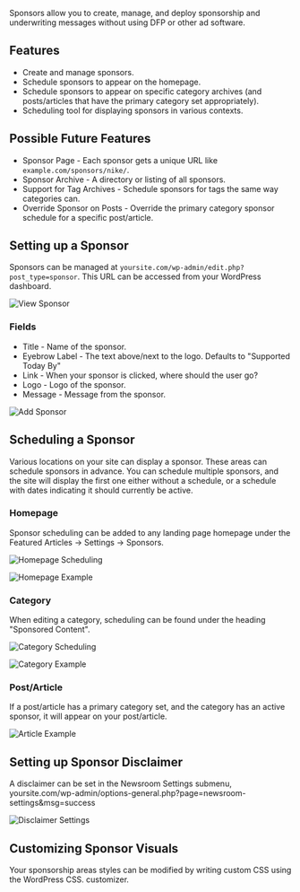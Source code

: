 Sponsors allow you to create, manage, and deploy sponsorship and underwriting messages without using DFP or other ad software.

## Features
* Create and manage sponsors.
* Schedule sponsors to appear on the homepage.
* Schedule sponsors to appear on specific category archives (and posts/articles that have the primary category set appropriately).
* Scheduling tool for displaying sponsors in various contexts.

## Possible Future Features
* Sponsor Page - Each sponsor gets a unique URL like `example.com/sponsors/nike/`.
* Sponsor Archive - A directory or listing of all sponsors.
* Support for Tag Archives - Schedule sponsors for tags the same way categories can.
* Override Sponsor on Posts - Override the primary category sponsor schedule for a specific post/article.

## Setting up a Sponsor
Sponsors can be managed at `yoursite.com/wp-admin/edit.php?post_type=sponsor`. This URL can be accessed from your WordPress dashboard.

![View Sponsor](/components/sponsor/assets/docs/view-sponsors.png)

### Fields
* Title - Name of the sponsor.
* Eyebrow Label - The text above/next to the logo. Defaults to "Supported Today By"
* Link - When your sponsor is clicked, where should the user go?
* Logo - Logo of the sponsor.
* Message - Message from the sponsor.

![Add Sponsor](/components/sponsor/assets/docs/add-sponsor.png)

## Scheduling a Sponsor
Various locations on your site can display a sponsor. These areas can schedule sponsors in advance. You can schedule multiple sponsors, and the site will display the first one either without a schedule, or a schedule with dates indicating it should currently be active.

### Homepage
Sponsor scheduling can be added to any landing page homepage under the Featured Articles -> Settings -> Sponsors.

![Homepage Scheduling](/components/sponsor/assets/docs/homepage-schedule.png)

![Homepage Example](/components/sponsor/assets/docs/homepage-example.png)

### Category
When editing a category, scheduling can be found under the heading "Sponsored Content".

![Category Scheduling](/components/sponsor/assets/docs/category-schedule.png)

![Category Example](/components/sponsor/assets/docs/category-example.png)

### Post/Article
If a post/article has a primary category set, and the category has an active sponsor, it will appear on your post/article.

![Article Example](/components/sponsor/assets/docs/article-example.png)

## Setting up Sponsor Disclaimer
A disclaimer can be set in the Newsroom Settings submenu, yoursite.com/wp-admin/options-general.php?page=newsroom-settings&msg=success

![Disclaimer Settings](/components/sponsor/assets/docs/disclaimer-settings.png)

## Customizing Sponsor Visuals
Your sponsorship areas styles can be modified by writing custom CSS using the WordPress CSS. customizer.
